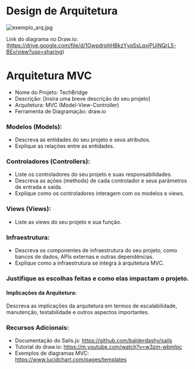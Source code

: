 # Design de Arquitetura

![exemplo_arq.jpg](https://github.com/kterra/Inteli-2024-1B/blob/main/materiais/ponderada-2/exemplo-arq-v2.jpg)

Link do diagrama no Draw.io: (https://drive.google.com/file/d/1OwpdrphHBkzYyqSsLqxjPUiNQrL5-BEv/view?usp=sharing) 

# Arquitetura MVC
- Nome do Projeto: TechBridge
- Descrição: [Insira uma breve descrição do seu projeto]
- Arquitetura: MVC (Model-View-Controller)
- Ferramenta de Diagramação: draw.io

### Modelos (Models):
- Descreva as entidades do seu projeto e seus atributos.
- Explique as relações entre as entidades.

### Controladores (Controllers):
- Liste os controladores do seu projeto e suas responsabilidades.
- Descreva as ações (methods) de cada controlador e seus parâmetros de entrada e saída.
- Explique como os controladores interagem com os modelos e views.

### Views (Views):
- Liste as views do seu projeto e sua função.

### Infraestrutura:

- Descreva os componentes de infraestrutura do seu projeto, como bancos de dados, APIs externas e outras dependências.
- Explique como a infraestrutura se integra à arquitetura MVC.


### Justifique as escolhas feitas e como elas impactam o projeto.
#### Implicações da Arquitetura:
Descreva as implicações da arquitetura em termos de escalabilidade, manutenção, testabilidade e outros aspectos importantes.

### Recursos Adicionais:
- Documentação do Sails.js: https://github.com/balderdashy/sails
- Tutorial do draw.io: https://m.youtube.com/watch?v=w3zm-wbmlpc
- Exemplos de diagramas MVC: https://www.lucidchart.com/pages/templates

